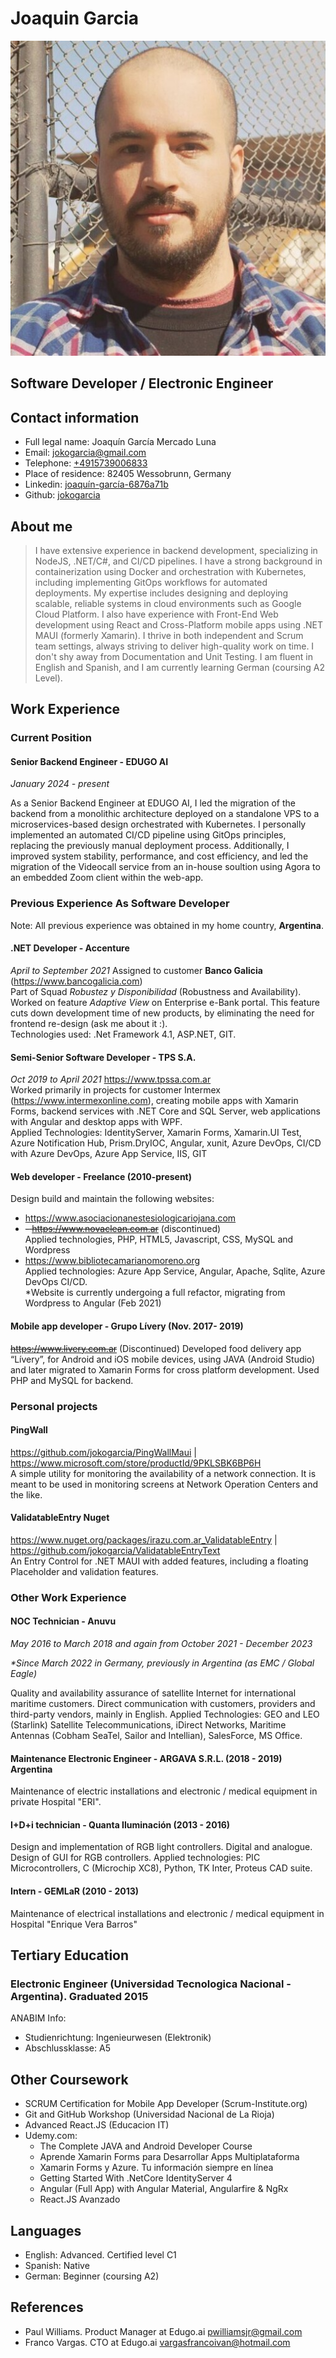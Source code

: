 # Joaquin Garcia

![Photo](https://github.com/jokogarcia/jokogarcia/blob/main/assets/Perfil.png?raw=true)

## Software Developer / Electronic Engineer

## Contact information
- Full legal name: Joaquín García Mercado Luna
- Email: jokogarcia@gmail.com
- Telephone: [+4915739006833](tel://+491601593891)
- Place of residence: 82405 Wessobrunn, Germany
- Linkedin: [joaquín-garcía-6876a71b](https://www.linkedin.com/in/joaqu%C3%ADn-garc%C3%ADa-6876a71b) 
- Github: [jokogarcia](https://github.com/jokogarcia/)


## About me

> I have extensive experience in backend development, specializing in NodeJS, .NET/C#, and CI/CD pipelines. I have a strong background in containerization using Docker and orchestration with Kubernetes, including implementing GitOps workflows for automated deployments. My expertise includes designing and deploying scalable, reliable systems in cloud environments such as Google Cloud Platform. I also have experience with Front-End Web development using React and Cross-Platform mobile apps using .NET MAUI (formerly Xamarin). I thrive in both independent and Scrum team settings, always striving to deliver high-quality work on time. I don't shy away from Documentation and Unit Testing. I am fluent in English and Spanish, and I am currently learning German (coursing A2 Level).


## Work Experience

### Current Position
#### Senior Backend Engineer - EDUGO AI

_January 2024 - present_

As a Senior Backend Engineer at EDUGO AI, I led the migration of the backend from a monolithic architecture deployed on a standalone VPS to a microservices-based design orchestrated with Kubernetes. I personally implemented an automated CI/CD pipeline using GitOps principles, replacing the previously manual deployment process. Additionally, I improved system stability, performance, and cost efficiency, and led the migration of the Videocall service from an in-house soultion using Agora to an embedded Zoom client within the web-app.
  
### Previous Experience As Software Developer
Note: All previous experience was obtained in my home country, **Argentina**.

#### .NET Developer - Accenture

_April to September 2021_
Assigned to customer **Banco Galicia** (https://www.bancogalicia.com)  
Part of Squad _Robustez y Disponibilidad_ (Robustness and Availability).  
Worked on feature _Adaptive View_ on Enterprise e-Bank portal. This feature cuts down development time of new products, by eliminating the need for frontend re-design (ask me about it :).  
Technologies used: .Net Framework 4.1, ASP.NET, GIT.  

#### Semi-Senior Software Developer - TPS S.A.
_Oct 2019 to April 2021_ https://www.tpssa.com.ar  
Worked primarily in projects for customer Intermex (https://www.intermexonline.com), creating mobile apps with Xamarin Forms, backend services with .NET Core and SQL Server, web applications with Angular and desktop apps with WPF.  
Applied Technologies: IdentityServer, Xamarin Forms, Xamarin.UI Test, Azure Notification Hub, Prism.DryIOC, Angular, xunit, Azure DevOps, CI/CD with Azure DevOps, Azure App Service, IIS, GIT

#### Web developer - Freelance (2010-present)

Design build and maintain the following websites:

- https://www.asociacionanestesiologicariojana.com
- ~~- https://www.novaclean.com.ar~~ (discontinued)  
  Applied technologies, PHP, HTML5, Javascript, CSS, MySQL and Wordpress
- https://www.bibliotecamarianomoreno.org  
  Applied technologies: Azure App Service, Angular, Apache, Sqlite, Azure DevOps CI/CD.  
  \*Website is currently undergoing a full refactor, migrating from Wordpress to Angular (Feb 2021)

#### Mobile app developer - Grupo Lívery (Nov. 2017- 2019)

~~https://www.livery.com.ar~~ (Discontinued)
Developed food delivery app “Lívery”, for Android and iOS mobile devices, using JAVA (Android Studio) and later migrated to Xamarin Forms for cross platform development. Used PHP and MySQL for backend.

### Personal projects

#### PingWall

https://github.com/jokogarcia/PingWallMaui | https://www.microsoft.com/store/productId/9PKLSBK6BP6H  
A simple utility for monitoring the availability of a network connection. It is meant to be used in monitoring screens at Network Operation Centers and the like.

#### ValidatableEntry Nuget
https://www.nuget.org/packages/irazu.com.ar_ValidatableEntry | https://github.com/jokogarcia/ValidatableEntryText  
An Entry Control for .NET MAUI with added features, including a floating Placeholder and validation features.


### Other Work Experience
#### NOC Technician - Anuvu

_May 2016 to March 2018 and again from October 2021 - December 2023_

_\*Since March 2022 in Germany, previously in Argentina (as EMC / Global Eagle)_

Quality and availability assurance of satellite Internet for international maritime customers. Direct communication with customers, providers and third-party vendors, mainly in English.
Applied Technologies: GEO and LEO (Starlink) Satellite Telecommunications, iDirect Networks, Maritime Antennas (Cobham SeaTel, Sailor and Intellian), SalesForce, MS Office.

#### Maintenance Electronic Engineer - ARGAVA S.R.L. (2018 - 2019) Argentina  
Maintenance of electric installations and electronic / medical equipment in private Hospital "ERI".

#### I+D+i technician - Quanta Iluminación (2013 - 2016)
Design and implementation of RGB light controllers. Digital and analogue. Design of GUI for RGB controllers. Applied technologies: PIC Microcontrollers, C (Microchip XC8), Python, TK Inter, Proteus CAD suite.

#### Intern - GEMLaR (2010 - 2013)
Maintenance of electrical installations and electronic / medical equipment in Hospital "Enrique Vera Barros"

## Tertiary Education
### Electronic Engineer (Universidad Tecnologica Nacional - Argentina). Graduated 2015
ANABIM Info:
 - Studienrichtung: Ingenieurwesen (Elektronik)
 - Abschlussklasse: A5

## Other Coursework
- SCRUM Certification for Mobile App Developer (Scrum-Institute.org)
- Git and GitHub Workshop (Universidad Nacional de La Rioja)
- Advanced React.JS (Educacion IT)
- Udemy.com:
  - The Complete JAVA and Android Developer Course
  - Aprende Xamarin Forms para Desarrollar Apps Multiplataforma
  - Xamarin Forms y Azure. Tu información siempre en línea
  - Getting Started With .NetCore IdentityServer 4
  - Angular (Full App) with Angular Material, Angularfire & NgRx
  - React.JS Avanzado 

## Languages

- English: Advanced. Certified level C1
- Spanish: Native
- German: Beginner (coursing A2)

## References

- Paul Williams. Product Manager at Edugo.ai
  pwilliamsjr@gmail.com
- Franco Vargas. CTO at Edugo.ai
  vargasfrancoivan@hotmail.com

